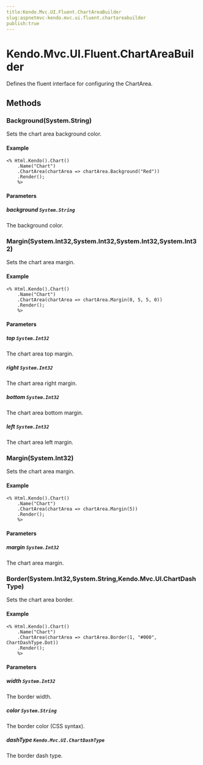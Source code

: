 ```yaml
---
title:Kendo.Mvc.UI.Fluent.ChartAreaBuilder
slug:aspnetmvc-kendo.mvc.ui.fluent.chartareabuilder
publish:true
---
```


# Kendo.Mvc.UI.Fluent.ChartAreaBuilder

Defines the fluent interface for configuring the ChartArea.

## Methods

### Background(System.String)
Sets the chart area background color.

#### Example
    <% Html.Kendo().Chart()
        .Name("Chart")
        .ChartArea(chartArea => chartArea.Background("Red"))
        .Render();
        %>

#### Parameters

##### background `System.String`
The background color.

### Margin(System.Int32,System.Int32,System.Int32,System.Int32)
Sets the chart area margin.

#### Example
    <% Html.Kendo().Chart()
        .Name("Chart")
        .ChartArea(chartArea => chartArea.Margin(0, 5, 5, 0))
        .Render();
        %>

#### Parameters

##### top `System.Int32`
The chart area top margin.

##### right `System.Int32`
The chart area right margin.

##### bottom `System.Int32`
The chart area bottom margin.

##### left `System.Int32`
The chart area left margin.

### Margin(System.Int32)
Sets the chart area margin.

#### Example
    <% Html.Kendo().Chart()
        .Name("Chart")
        .ChartArea(chartArea => chartArea.Margin(5))
        .Render();
        %>

#### Parameters

##### margin `System.Int32`
The chart area margin.

### Border(System.Int32,System.String,Kendo.Mvc.UI.ChartDashType)
Sets the chart area border.

#### Example
    <% Html.Kendo().Chart()
        .Name("Chart")
        .ChartArea(chartArea => chartArea.Border(1, "#000", ChartDashType.Dot))
        .Render();
        %>

#### Parameters

##### width `System.Int32`
The border width.

##### color `System.String`
The border color (CSS syntax).

##### dashType `Kendo.Mvc.UI.ChartDashType`
The border dash type.